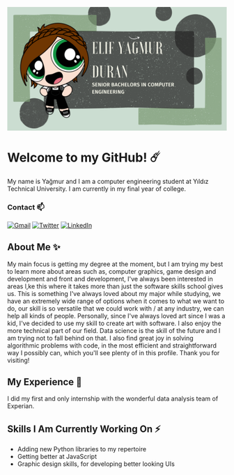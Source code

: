 
![Banner Image](https://github.com/elifyagmurduran/elifyagmurduran/blob/main/banner.png?raw=true)

# Welcome to my GitHub! ☄️

My name is Yağmur and I am a computer engineering student at Yıldız Technical University. I am currently in my final year of college.   


### Contact 📫

[![Gmail][gmail-shield]][gmail-url]
[![Twitter][twitter-shield]][twitter-url]
[![LinkedIn][linkedin-shield]][linkedin-url]

## About Me ✨

My main focus is getting my degree at the moment,  but I am trying my best to learn more about areas such as, computer graphics, game design and development and front and development, I've always been interested in areas l,ke this where it takes more than just the software skills school gives us. This is something I've always loved about my major while studying, we have an extremely wide range of options when it comes to what we want to do, our skill is so versatile that we could work with / at any industry, we can help all kinds of people. Personally, since I've always loved art since I was a kid, I've decided to use my skill to create art with software.
I also enjoy the more technical part of our field. Data science is the skill of the future and I am trying not to fall behind on that. I also find great joy in solving algorithmic problems with code, in the most efficient and straightforward way I possibly can, which you'll see plenty of in this profile.
Thank you for visiting!


## My Experience 🎃


I did my first and only internship with the wonderful data analysis team of Experian.



## Skills I Am Currently Working On ⚡

- Adding new Python libraries to my repertoire
- Getting better at JavaScript
- Graphic design skills, for developing better looking UIs 




[gmail-shield]: https://img.shields.io/badge/Gmail-D14836?style=for-the-badge&logo=gmail&logoColor=white
[gmail-url]: https://mail.google.com/mail/u/0/#inbox

[linkedin-shield]: https://img.shields.io/badge/linkedin-%230077B5.svg?style=for-the-badge&logo=linkedin&logoColor=white
[linkedin-url]:https://www.linkedin.com/in/ya%C4%9Fmur-duran-645510182/

[twitter-shield]: https://img.shields.io/badge/twitter-%231DA1F2.svg?style=for-the-badge&logo=Twitter&logoColor=white
[twitter-url]:https://www.linkedin.com/in/ya%C4%9Fmur-duran-645510182/
